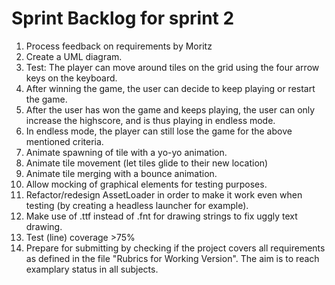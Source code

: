 # Sprint Backlog for sprint 2

01. Process feedback on requirements by Moritz
02. Create a UML diagram.
03. Test: The player can move around tiles on the grid using the four arrow keys on the
    keyboard.
04. After winning the game, the user can decide to keep playing or restart the
    game.
05. After the user has won the game and keeps playing, the user can only increase
    the highscore, and is thus playing in endless mode.
06. In endless mode, the player can still lose the game for the above mentioned
    criteria.
07. Animate spawning of tile with a yo-yo animation.
08. Animate tile movement (let tiles glide to their new location)
09. Animate tile merging with a bounce animation.
10. Allow mocking of graphical elements for testing purposes.
11. Refactor/redesign AssetLoader in order to make it work even when testing (by creating a headless launcher for example).
12. Make use of .ttf instead of .fnt for drawing strings to fix uggly text drawing.
11. Test (line) coverage >75% 
12. Prepare for submitting by checking if the project covers all requirements as defined in the file "Rubrics for Working Version". The aim is to reach examplary status in all subjects.
